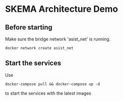 # SKEMA Architecture Demo



## Before starting

Make sure the bridge network 'asist_net' is running.
```
docker network create asist_net
```

## Start the services 

Use
```
docker-compose pull && docker-compose up -d
```
to start the services with the latest images


